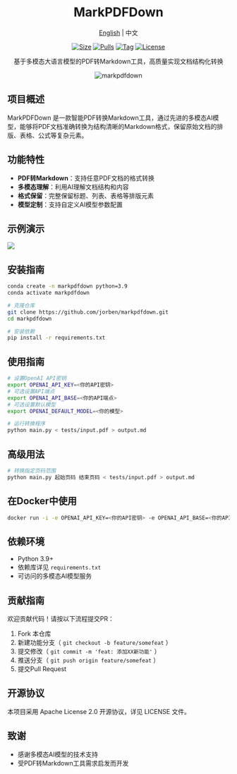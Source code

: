 <div align="center">

<h1>MarkPDFDown</h1>
<p align="center"><a href="./README.md">English</a> | 中文 </p>

[![Size]][hub_url]
[![Pulls]][hub_url]
[![Tag]][tag_url]
[![License]][license_url]
<p>基于多模态大语言模型的PDF转Markdown工具，高质量实现文档结构化转换</p>

![markpdfdown](https://raw.githubusercontent.com/jorben/markpdfdown/refs/heads/master/tests/markpdfdown.png)

</div>

## 项目概述

MarkPDFDown 是一款智能PDF转换Markdown工具，通过先进的多模态AI模型，能够将PDF文档准确转换为结构清晰的Markdown格式，保留原始文档的排版、表格、公式等复杂元素。

## 功能特性

- **PDF转Markdown**：支持任意PDF文档的格式转换
- **多模态理解**：利用AI理解文档结构和内容
- **格式保留**：完整保留标题、列表、表格等排版元素
- **模型定制**：支持自定义AI模型参数配置

## 示例演示
![](https://raw.githubusercontent.com/jorben/markpdfdown/refs/heads/master/tests/demo.png)

## 安装指南

```bash
conda create -n markpdfdown python=3.9
conda activate markpdfdown

# 克隆仓库
git clone https://github.com/jorben/markpdfdown.git
cd markpdfdown

# 安装依赖
pip install -r requirements.txt
```

## 使用指南
```bash
# 设置OpenAI API密钥
export OPENAI_API_KEY=<你的API密钥>
# 可选设置API端点
export OPENAI_API_BASE=<你的API端点>
# 可选设置默认模型
export OPENAI_DEFAULT_MODEL=<你的模型>

# 运行转换程序
python main.py < tests/input.pdf > output.md
```

## 高级用法
```bash
# 转换指定页码范围
python main.py 起始页码 结束页码 < tests/input.pdf > output.md
```

## 在Docker中使用
```bash
docker run -i -e OPENAI_API_KEY=<你的API密钥> -e OPENAI_API_BASE=<你的API端点> -e OPENAI_DEFAULT_MODEL=<你的模型> jorben/markpdfdown < tests/input.pdf > output.md
```

## 依赖环境
- Python 3.9+
- 依赖库详见 `requirements.txt`
- 可访问的多模态AI模型服务

## 贡献指南
欢迎贡献代码！请按以下流程提交PR：

1. Fork 本仓库
2. 新建功能分支（ `git checkout -b feature/somefeat` ）
3. 提交修改（ `git commit -m 'feat: 添加XX新功能'` ）
4. 推送分支（ `git push origin feature/somefeat` ）
5. 提交Pull Request

## 开源协议
本项目采用 Apache License 2.0 开源协议，详见 LICENSE 文件。

## 致谢
- 感谢多模态AI模型的技术支持
- 受PDF转Markdown工具需求启发而开发

[hub_url]: https://hub.docker.com/r/jorbenzhu/markpdfdown/
[tag_url]: https://github.com/jorben/markpdfdown/releases
[license_url]: https://github.com/jorben/markpdfdown/blob/main/LICENSE

[Size]: https://img.shields.io/docker/image-size/jorbenzhu/markpdfdown/latest?color=066da5&label=size
[Pulls]: https://img.shields.io/docker/pulls/jorbenzhu/markpdfdown.svg?style=flat&label=pulls&logo=docker
[Tag]: https://img.shields.io/github/release/jorben/markpdfdown.svg
[License]: https://img.shields.io/github/license/jorben/markpdfdown